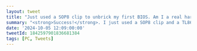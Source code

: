 ```yaml
---
layout: tweet
title: "Just used a SOP8 clip to unbrick my first BIOS. Am I a real hardware hacker now? 🥹"
summary: "<strong>Success!</strong>. I just used a SOP8 clip and a TL866 II Plus EEPROM programmer to flash and fix and bricked BIOS. It was surprisingly easy!"
date: '2024-10-05 12:09:00:00'
tweetId: 1842597901836681384
tags: [PC, Tweets]
---
```


